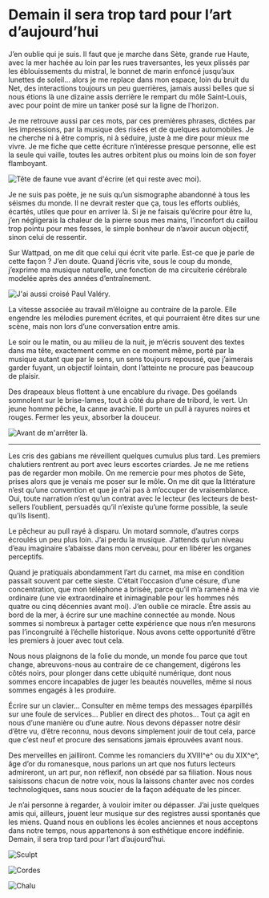 # Demain il sera trop tard pour l’art d’aujourd’hui

J’en oublie qui je suis. Il faut que je marche dans Sète, grande rue Haute, avec la mer hachée au loin par les rues traversantes, les yeux plissés par les éblouissements du mistral, le bonnet de marin enfoncé jusqu’aux lunettes de soleil… alors je me replace dans mon espace, loin du bruit du Net, des interactions toujours un peu guerrières, jamais aussi belles que si nous étions là une dizaine assis derrière le rempart du môle Saint-Louis, avec pour point de mire un tanker posé sur la ligne de l’horizon.<span id="more-43497"></span>

Je me retrouve aussi par ces mots, par ces premières phrases, dictées par les impressions, par la musique des risées et de quelques automobiles. Je ne cherche ni à être compris, ni à séduire, juste à me dire pour mieux me vivre. Je me fiche que cette écriture n’intéresse presque personne, elle est la seule qui vaille, toutes les autres orbitent plus ou moins loin de son foyer flamboyant.

![Tête de faune vue avant d'écrire (et qui reste avec moi).](https://tcrouzet.com/images_tc/2016/02/tete.jpg)

Je ne suis pas poète, je ne suis qu’un sismographe abandonné à tous les séismes du monde. Il ne devrait rester que ça, tous les efforts oubliés, écartés, utiles que pour en arriver là. Si je ne faisais qu’écrire pour être lu, j’en négligerais la chaleur de la pierre sous mes mains, l’inconfort du caillou trop pointu pour mes fesses, le simple bonheur de n’avoir aucun objectif, sinon celui de ressentir.

Sur Wattpad, on me dit que celui qui écrit vite parle. Est-ce que je parle de cette façon ? J’en doute. Quand j’écris vite, sous le coup du monde, j’exprime ma musique naturelle, une fonction de ma circuiterie cérébrale modelée après des années d’entraînement.

![J'ai aussi croisé Paul Valéry.](https://tcrouzet.com/images_tc/2016/02/marin.jpg)

La vitesse associée au travail m’éloigne au contraire de la parole. Elle engendre les mélodies purement écrites, et qui pourraient être dites sur une scène, mais non lors d’une conversation entre amis.

Le soir ou le matin, ou au milieu de la nuit, je m’écris souvent des textes dans ma tête, exactement comme en ce moment même, porté par la musique autant que par le sens, un sens toujours repoussé, que j’aimerais garder fuyant, un objectif lointain, dont l’atteinte ne procure pas beaucoup de plaisir.

Des drapeaux bleus flottent à une encablure du rivage. Des goélands somnolent sur le brise-lames, tout à côté du phare de tribord, le vert. Un jeune homme pêche, la canne avachie. Il porte un pull à rayures noires et rouges. Fermer les yeux, absorber la douceur.

![Avant de m'arrêter là.](https://tcrouzet.com/images_tc/2016/02/mer.jpg)

---

Les cris des gabians me réveillent quelques cumulus plus tard. Les premiers chalutiers rentrent au port avec leurs escortes criardes. Je ne me retiens pas de regarder mon mobile. On me remercie pour mes photos de Sète, prises alors que je venais me poser sur le môle. On me dit que la littérature n’est qu’une convention et que je n’ai pas à m’occuper de vraisemblance. Oui, toute narration n’est qu’un contrat avec le lecteur (les lecteurs de best-sellers l’oublient, persuadés qu’il n’existe qu’une forme possible, la seule qu’ils lisent).

Le pêcheur au pull rayé à disparu. Un motard somnole, d’autres corps écroulés un peu plus loin. J’ai perdu la musique. J’attends qu’un niveau d’eau imaginaire s’abaisse dans mon cerveau, pour en libérer les organes perceptifs.

Quand je pratiquais abondamment l’art du carnet, ma mise en condition passait souvent par cette sieste. C’était l’occasion d’une césure, d’une concentration, que mon téléphone a brisée, parce qu’il m’a ramené à ma vie ordinaire (une vie extraordinaire et inimaginable pour les hommes nés quatre ou cinq décennies avant moi). J’en oublie ce miracle. Être assis au bord de la mer, à écrire sur une machine connectée au monde. Nous sommes si nombreux à partager cette expérience que nous n’en mesurons pas l’incongruité à l’échelle historique. Nous avons cette opportunité d’être les premiers à jouer avec tout cela.

Nous nous plaignons de la folie du monde, un monde fou parce que tout change, abreuvons-nous au contraire de ce changement, digérons les côtés noirs, pour plonger dans cette ubiquité numérique, dont nous sommes encore incapables de juger les beautés nouvelles, même si nous sommes engagés à les produire.

Écrire sur un clavier… Consulter en même temps des messages éparpillés sur une foule de services… Publier en direct des photos… Tout ça agit en nous d’une manière ou d’une autre. Nous devons dépasser notre désir d’être vu, d’être reconnu, nous devons simplement jouir de tout cela, parce que c’est neuf et procure des sensations jamais éprouvées avant nous.

Des merveilles en jailliront. Comme les romanciers du XVIII^e^ ou du XIX^e^, âge d’or du romanesque, nous parlons un art que nos futurs lecteurs admireront, un art pur, non réflexif, non obsédé par sa filiation. Nous nous saisissons chacun de notre voix, nous la laissons chanter avec nos cordes technologiques, sans nous soucier de la façon adéquate de les pincer.

Je n’ai personne à regarder, à vouloir imiter ou dépasser. J’ai juste quelques amis qui, ailleurs, jouent leur musique sur des registres aussi spontanés que les miens. Quand nous en oublions les écoles anciennes et nous acceptons dans notre temps, nous appartenons à son esthétique encore indéfinie. Demain, il sera trop tard pour l’art d’aujourd’hui.

![Sculpt](https://tcrouzet.com/images_tc/2016/02/sculpture.jpg)

![Cordes](https://tcrouzet.com/images_tc/2016/02/IMG_4394.jpg)

![Chalu](https://tcrouzet.com/images_tc/2016/02/IMG_4396.jpg)